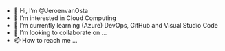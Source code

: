 - 👋 Hi, I’m @JeroenvanOsta
- 👀 I’m interested in Cloud Computing
- 🌱 I’m currently learning (Azure) DevOps, GitHub and Visual Studio Code
- 💞️ I’m looking to collaborate on ...
- 📫 How to reach me ...

<!---
JeroenvanOsta/JeroenvanOsta is a ✨ special ✨ repository because its `README.md` (this file) appears on your GitHub profile.
You can click the Preview link to take a look at your changes.
--->
